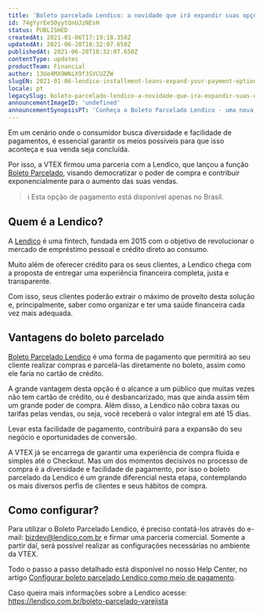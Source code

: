 ```yaml
---
title: 'Boleto parcelado Lendico: a novidade que irá expandir suas opções de pagamento'
id: 74gYyrEe50yytQnUJzNEsH
status: PUBLISHED
createdAt: 2021-01-06T17:19:18.358Z
updatedAt: 2021-06-28T18:32:07.650Z
publishedAt: 2021-06-28T18:32:07.650Z
contentType: updates
productTeam: Financial
author: 13Ue4MX9WNiX9f3SVCUZZW
slugEN: 2021-01-06-lendico-installment-loans-expand-your-payment-options
locale: pt
legacySlug: boleto-parcelado-lendico-a-novidade-que-ira-expandir-suas-opcoes-de-pagamento
announcementImageID: 'undefined'
announcementSynopsisPT: 'Conheça o Boleto Parcelado Lendico - uma nova forma de pagamento para aumentar suas chances de conversão.'
---
```


Em um cenário onde o consumidor busca diversidade e facilidade de pagamentos, é essencial garantir os meios possíveis para que isso aconteça e sua venda seja concluída. 

Por isso, a VTEX firmou uma parceria com a Lendico, que lançou a função [Boleto Parcelado](https://lendico.com.br/boleto-parcelado-varejista/), visando democratizar o poder de compra e contribuir exponencialmente para o aumento das suas vendas.

> ℹ️ Esta opção de pagamento está disponível apenas no Brasil.

## Quem é a Lendico?

A [Lendico](https://lendico.com.br/) é uma fintech, fundada em 2015 com o objetivo de revolucionar o mercado de empréstimo pessoal e crédito direto ao consumo.

Muito além de oferecer crédito para os seus clientes, a Lendico chega com a proposta de entregar uma experiência financeira completa, justa e transparente.

Com isso, seus clientes poderão extrair o máximo de proveito desta solução e, principalmente, saber como organizar e ter uma saúde financeira cada vez mais adequada.

## Vantagens do boleto parcelado

[Boleto Parcelado Lendico](https://lendico.com.br/boleto-parcelado-varejista/) é uma forma de pagamento que permitirá ao seu cliente realizar compras e parcelá-las diretamente no boleto, assim como ele faria no cartão de crédito. 

A grande vantagem desta opção é o alcance a um público que muitas vezes não tem cartão de crédito, ou é desbancarizado, mas que ainda assim têm um grande poder de compra. Além disso, a Lendico não cobra taxas ou tarifas pelas vendas, ou seja, você receberá o valor integral em até 15 dias.

Levar esta facilidade de pagamento, contribuirá para a expansão do seu negócio e oportunidades de conversão.

A VTEX já se encarrega de garantir uma experiência de compra fluida e simples até o Checkout. Mas um dos momentos decisivos no processo de compra é a diversidade e facilidade de pagamento, por isso o boleto parcelado da Lendico é um grande diferencial nesta etapa, contemplando os mais diversos perfis de clientes e seus hábitos de compra.

## Como configurar?

Para utilizar o Boleto Parcelado Lendico, é preciso contatá-los através do e-mail: bizdev@lendico.com.br e firmar uma parceria comercial. Somente a partir daí, será possível realizar as configurações necessárias no ambiente da VTEX.

Todo o passo a passo detalhado está disponível no nosso Help Center, no artigo [Configurar boleto parcelado Lendico como meio de pagamento](https://help.vtex.com/pt/tutorial/configurar-boleto-parcelado-lendico-como-meio-de-pagamento--1pRpPlkppLDEc1TVXTgrcu?&utm_source=autocomplete).

Caso queira mais informações sobre a Lendico acesse: https://lendico.com.br/boleto-parcelado-varejista 

